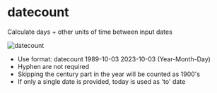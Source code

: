 # datecount
Calculate days + other units of time between input dates
  
![datecount](https://github.com/kedepot/datecount/assets/95410139/baa683f5-ad32-4696-9de7-86d040a1b619)

- Use format: datecount 1989-10-03 2023-10-03   (Year-Month-Day) 
- Hyphen are not required
- Skipping the century part in the year will be counted as 1900's
- If only a single date is provided, today is used as 'to' date
  
